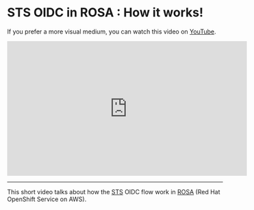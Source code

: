 # STS OIDC in ROSA : How it works!


If you prefer a more visual medium, you can watch this video on [YouTube](https://youtu.be/OzhNZ_0eNMY).

<iframe width="560" height="315" src="https://www.youtube.com/embed/OzhNZ_0eNMY" title="YouTube video player" frameborder="0" allow="accelerometer; autoplay; clipboard-write; encrypted-media; gyroscope; picture-in-picture" allowfullscreen></iframe>

<hr>

This short video talks about how the [STS](https://docs.aws.amazon.com/STS/latest/APIReference/welcome.html) OIDC flow work in [ROSA](https://docs.openshift.com/rosa/rosa_getting_started/rosa-sts-getting-started-workflow.html) (Red Hat OpenShift Service on AWS).

